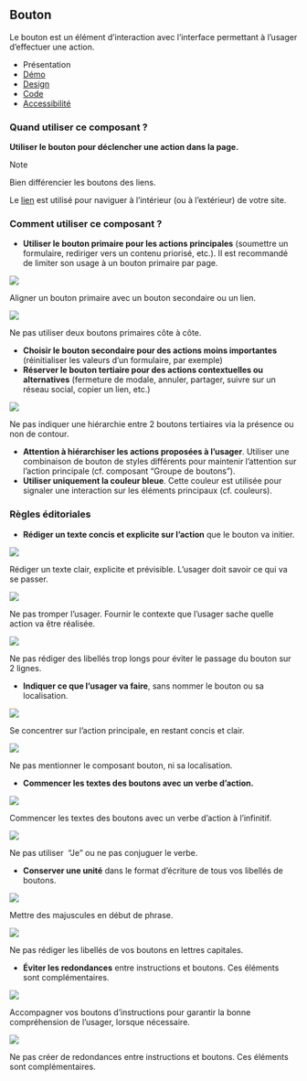 
## Bouton

Le bouton est un élément d’interaction avec l’interface permettant à l’usager d’effectuer une action.


- Présentation
- [Démo](./demo/index.md)
- [Design](./design/index.md)
- [Code](./code/index.md)
- [Accessibilité](./accessibility/index.md)



### Quand utiliser ce composant ?

**Utiliser le bouton pour déclencher une action dans la page.**

> [!NOTE]
> Bien différencier les boutons des liens.

Le [lien](../../../link/_part/doc/index.md) est utilisé pour naviguer à l’intérieur (ou à l’extérieur) de votre site.

### Comment utiliser ce composant ?

- **Utiliser le bouton primaire pour les actions principales** (soumettre un formulaire, rediriger vers un contenu priorisé, etc.). Il est recommandé de limiter son usage à un bouton primaire par page.



![](./assets/_asset/use/do-1.png)

Aligner un bouton primaire avec un bouton secondaire ou un lien.



![](./assets/_asset/use/dont-1.png)

Ne pas utiliser deux boutons primaires côte à côte.



- **Choisir le bouton secondaire pour des actions moins importantes** (réinitialiser les valeurs d’un formulaire, par exemple)
- **Réserver le bouton tertiaire pour des actions contextuelles ou alternatives** (fermeture de modale, annuler, partager, suivre sur un réseau social, copier un lien, etc.)



![](./assets/_asset/use/dont-2.png)

Ne pas indiquer une hiérarchie entre 2 boutons tertiaires via la présence ou non de contour.



- **Attention à hiérarchiser les actions proposées à l’usager**. Utiliser une combinaison de bouton de styles différents pour maintenir l’attention sur l’action principale (cf. composant “Groupe de boutons”).
- **Utiliser uniquement la couleur bleue**. Cette couleur est utilisée pour signaler une interaction sur les éléments principaux (cf. couleurs).

### Règles éditoriales

- **Rédiger un texte concis et explicite sur l’action** que le bouton va initier.



![](./assets/_asset/edit/do-1.png)

Rédiger un texte clair, explicite et prévisible. L’usager doit savoir ce qui va se passer.



![](./assets/_asset/edit/dont-1.png)

Ne pas tromper l’usager. Fournir le contexte que l’usager sache quelle action va être réalisée.





![](./assets/_asset/edit/dont-2.png)

Ne pas rédiger des libellés trop longs pour éviter le passage du bouton sur 2 lignes.



- **Indiquer ce que l’usager va faire**, sans nommer le bouton ou sa localisation.



![](./assets/_asset/edit/do-2.png)

Se concentrer sur l’action principale, en restant concis et clair.



![](./assets/_asset/edit/dont-3.png)

Ne pas mentionner le composant bouton, ni sa localisation.



- **Commencer les textes des boutons avec un verbe d’action.**



![](./assets/_asset/edit/do-3.png)

Commencer les textes des boutons avec un verbe d’action à l’infinitif.



![](./assets/_asset/edit/dont-4.png)

Ne pas utiliser  “Je” ou ne pas conjuguer le verbe.



- **Conserver une unité** dans le format d’écriture de tous vos libellés de boutons.



![](./assets/_asset/edit/do-4.png)

Mettre des majuscules en début de phrase.



![](./assets/_asset/edit/dont-5.png)

Ne pas rédiger les libellés de vos boutons en lettres capitales.



- **Éviter les redondances** entre instructions et boutons. Ces éléments sont complémentaires.



![](./assets/_asset/edit/do-5.png)

Accompagner vos boutons d’instructions pour garantir la bonne compréhension de l’usager, lorsque nécessaire.



![](./assets/_asset/edit/dont-6.png)

Ne pas créer de redondances entre instructions et boutons. Ces éléments sont complémentaires.


